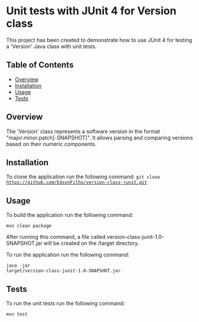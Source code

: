 # Unit tests with JUnit 4 for Version class

This project has been created to demonstrate how to use JUnit 4 for testing a 'Version' Java class with unit tests.

## Table of Contents

- [Overview](#overview)
- [Installation](#installation)
- [Usage](#usage)
- [Tests](#tests)

## Overview

The 'Version' class represents a software version in the format "major.minor.patch[-SNAPSHOT]".
It allows parsing and comparing versions based on their numeric components.
 
## Installation

To clone the application run the following command:
<code>git clone https://github.com/EdsonFilho/version-class-junit.git</code>

## Usage

To build the application run the following command:

<code>mvn clean package</code>

After running this command, a file called version-class-junit-1.0-SNAPSHOT.jar will be created on the /target directory.

To run the application run the following command:

<code>java -jar target/version-class-junit-1.0-SNAPSHOT.jar</code>

## Tests

To run the unit tests run the following command:

<code>mvn test</code> 
